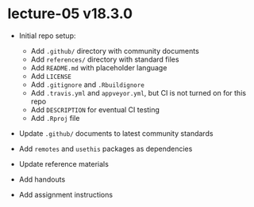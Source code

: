 # lecture-05 v18.3.0

* Initial repo setup:
    * Add `.github/` directory with community documents
    * Add `references/` directory with standard files
    * Add `README.md` with placeholder language
    * Add `LICENSE`
    * Add `.gitignore` and `.Rbuildignore`
    * Add `.travis.yml` and `appveyor.yml`, but CI is not turned on for this repo
    * Add `DESCRIPTION` for eventual CI testing
    * Add `.Rproj` file

* Update `.github/` documents to latest community standards
* Add `remotes` and `usethis` packages as dependencies

* Update reference materials
* Add handouts
* Add assignment instructions
